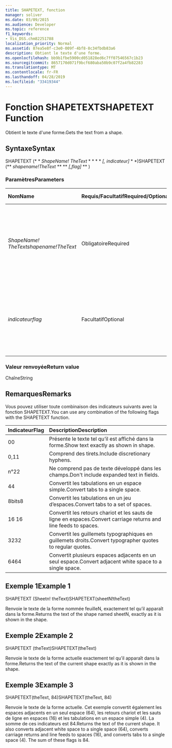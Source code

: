 ```yaml
---
title: SHAPETEXT, fonction
manager: soliver
ms.date: 03/09/2015
ms.audience: Developer
ms.topic: reference
f1_keywords:
- Vis_DSS.chm82251788
localization_priority: Normal
ms.assetid: 87ea5e8f-c3e0-009f-4bf8-8c34fbdb83a6
description: Obtient le texte d'une forme.
ms.openlocfilehash: bb9b1fbe5900cd051828ed6c7ff07546567c1b23
ms.sourcegitcommit: 8657170d071f9bcf680aba50b9c07f2a4fb82283
ms.translationtype: MT
ms.contentlocale: fr-FR
ms.lasthandoff: 04/28/2019
ms.locfileid: "33419344"
---
```

# <a name="shapetext-function"></a><span data-ttu-id="b9651-103">Fonction SHAPETEXT</span><span class="sxs-lookup"><span data-stu-id="b9651-103">SHAPETEXT Function</span></span>

<span data-ttu-id="b9651-104">Obtient le texte d'une forme.</span><span class="sxs-lookup"><span data-stu-id="b9651-104">Gets the text from a shape.</span></span> 
  
## <a name="syntax"></a><span data-ttu-id="b9651-105">Syntaxe</span><span class="sxs-lookup"><span data-stu-id="b9651-105">Syntax</span></span>

<span data-ttu-id="b9651-106">SHAPETEXT (\* \* *ShapeName! TheText* \* \* \* \* *[, indicateur]* \* \*)</span><span class="sxs-lookup"><span data-stu-id="b9651-106">SHAPETEXT (\*\* *shapename!TheText* \*\* \*\* *[,flag]* \*\* )</span></span> 
  
### <a name="parameters"></a><span data-ttu-id="b9651-107">Paramètres</span><span class="sxs-lookup"><span data-stu-id="b9651-107">Parameters</span></span>

|<span data-ttu-id="b9651-108">**Nom**</span><span class="sxs-lookup"><span data-stu-id="b9651-108">**Name**</span></span>|<span data-ttu-id="b9651-109">**Requis/Facultatif**</span><span class="sxs-lookup"><span data-stu-id="b9651-109">**Required/Optional**</span></span>|<span data-ttu-id="b9651-110">**Type de données**</span><span class="sxs-lookup"><span data-stu-id="b9651-110">**Data Type**</span></span>|<span data-ttu-id="b9651-111">**Description**</span><span class="sxs-lookup"><span data-stu-id="b9651-111">**Description**</span></span>|
|:-----|:-----|:-----|:-----|
| <span data-ttu-id="b9651-112">_ShapeName! TheText_</span><span class="sxs-lookup"><span data-stu-id="b9651-112">_shapename!TheText_</span></span> <br/> |<span data-ttu-id="b9651-113">Obligatoire</span><span class="sxs-lookup"><span data-stu-id="b9651-113">Required</span></span>  <br/> ||<span data-ttu-id="b9651-114">Référence à la cellule nommée TheText dans la forme cible.</span><span class="sxs-lookup"><span data-stu-id="b9651-114">A reference to the cell named TheText in the target shape.</span></span>  <span data-ttu-id="b9651-115">_ShapeName!_</span><span class="sxs-lookup"><span data-stu-id="b9651-115">_Shapename!_</span></span> <span data-ttu-id="b9651-116">est le nom de la forme à partir de laquelle vous souhaitez récupérer le texte.</span><span class="sxs-lookup"><span data-stu-id="b9651-116">is the name of the shape from which you want to retrieve the text.</span></span>  <br/> |
| <span data-ttu-id="b9651-117">_indicateur_</span><span class="sxs-lookup"><span data-stu-id="b9651-117">_flag_</span></span> <br/> |<span data-ttu-id="b9651-118">Facultatif</span><span class="sxs-lookup"><span data-stu-id="b9651-118">Optional</span></span>  <br/> |<span data-ttu-id="b9651-119">**Numérique**</span><span class="sxs-lookup"><span data-stu-id="b9651-119">**Numeric**</span></span> <br/> |<span data-ttu-id="b9651-120">Bit qui spécifie le format du texte.</span><span class="sxs-lookup"><span data-stu-id="b9651-120">A bit that specifies the format of the text.</span></span> <span data-ttu-id="b9651-121">L’indicateur par défaut (0) présente le texte exactement tel qu’il apparaît dans la forme.</span><span class="sxs-lookup"><span data-stu-id="b9651-121">The default flag (0) shows the text exactly as it is shown in the shape.</span></span>  <br/> |
   
### <a name="return-value"></a><span data-ttu-id="b9651-122">Valeur renvoyée</span><span class="sxs-lookup"><span data-stu-id="b9651-122">Return value</span></span>

<span data-ttu-id="b9651-123">Chaîne</span><span class="sxs-lookup"><span data-stu-id="b9651-123">String</span></span>
  
## <a name="remarks"></a><span data-ttu-id="b9651-124">Remarques</span><span class="sxs-lookup"><span data-stu-id="b9651-124">Remarks</span></span>

<span data-ttu-id="b9651-125">Vous pouvez utiliser toute combinaison des indicateurs suivants avec la fonction SHAPETEXT.</span><span class="sxs-lookup"><span data-stu-id="b9651-125">You can use any combination of the following flags with the SHAPETEXT function.</span></span>
  
|<span data-ttu-id="b9651-126">**Indicateur**</span><span class="sxs-lookup"><span data-stu-id="b9651-126">**Flag**</span></span>|<span data-ttu-id="b9651-127">**Description**</span><span class="sxs-lookup"><span data-stu-id="b9651-127">**Description**</span></span>|
|:-----|:-----|
|<span data-ttu-id="b9651-128">0</span><span class="sxs-lookup"><span data-stu-id="b9651-128">0</span></span>  <br/> |<span data-ttu-id="b9651-129">Présente le texte tel qu’il est affiché dans la forme.</span><span class="sxs-lookup"><span data-stu-id="b9651-129">Show text exactly as shown in shape.</span></span>  <br/> |
|<span data-ttu-id="b9651-130">0,1</span><span class="sxs-lookup"><span data-stu-id="b9651-130">1</span></span>  <br/> |<span data-ttu-id="b9651-131">Comprend des tirets.</span><span class="sxs-lookup"><span data-stu-id="b9651-131">Include discretionary hyphens.</span></span>  <br/> |
|<span data-ttu-id="b9651-132">n°2</span><span class="sxs-lookup"><span data-stu-id="b9651-132">2</span></span>  <br/> |<span data-ttu-id="b9651-133">Ne comprend pas de texte développé dans les champs.</span><span class="sxs-lookup"><span data-stu-id="b9651-133">Don't include expanded text in fields.</span></span>  <br/> |
|<span data-ttu-id="b9651-134">4</span><span class="sxs-lookup"><span data-stu-id="b9651-134">4</span></span>  <br/> |<span data-ttu-id="b9651-135">Convertit les tabulations en un espace simple.</span><span class="sxs-lookup"><span data-stu-id="b9651-135">Convert tabs to a single space.</span></span>  <br/> |
|<span data-ttu-id="b9651-136">8bits</span><span class="sxs-lookup"><span data-stu-id="b9651-136">8</span></span>  <br/> |<span data-ttu-id="b9651-137">Convertit les tabulations en un jeu d’espaces.</span><span class="sxs-lookup"><span data-stu-id="b9651-137">Convert tabs to a set of spaces.</span></span>  <br/> |
|<span data-ttu-id="b9651-138">16 </span><span class="sxs-lookup"><span data-stu-id="b9651-138">16</span></span>  <br/> |<span data-ttu-id="b9651-139">Convertit les retours chariot et les sauts de ligne en espaces.</span><span class="sxs-lookup"><span data-stu-id="b9651-139">Convert carriage returns and line feeds to spaces.</span></span>  <br/> |
|<span data-ttu-id="b9651-140">32</span><span class="sxs-lookup"><span data-stu-id="b9651-140">32</span></span>  <br/> |<span data-ttu-id="b9651-141">Convertit les guillemets typographiques en guillemets droits.</span><span class="sxs-lookup"><span data-stu-id="b9651-141">Convert typographer quotes to regular quotes.</span></span>  <br/> |
|<span data-ttu-id="b9651-142">64</span><span class="sxs-lookup"><span data-stu-id="b9651-142">64</span></span>  <br/> |<span data-ttu-id="b9651-143">Convertit plusieurs espaces adjacents en un seul espace.</span><span class="sxs-lookup"><span data-stu-id="b9651-143">Convert adjacent white space to a single space.</span></span>  <br/> |
   
## <a name="example-1"></a><span data-ttu-id="b9651-144">Exemple 1</span><span class="sxs-lookup"><span data-stu-id="b9651-144">Example 1</span></span>

<span data-ttu-id="b9651-145">SHAPETEXT (Sheetn! theText)</span><span class="sxs-lookup"><span data-stu-id="b9651-145">SHAPETEXT(sheetN!theText)</span></span>
  
<span data-ttu-id="b9651-146">Renvoie le texte de la forme nommée feuilleN, exactement tel qu’il apparaît dans la forme.</span><span class="sxs-lookup"><span data-stu-id="b9651-146">Returns the text of the shape named sheetN, exactly as it is shown in the shape.</span></span>
  
## <a name="example-2"></a><span data-ttu-id="b9651-147">Exemple 2</span><span class="sxs-lookup"><span data-stu-id="b9651-147">Example 2</span></span>

<span data-ttu-id="b9651-148">SHAPETEXT (theText)</span><span class="sxs-lookup"><span data-stu-id="b9651-148">SHAPETEXT(theText)</span></span>
  
<span data-ttu-id="b9651-149">Renvoie le texte de la forme actuelle exactement tel qu’il apparaît dans la forme.</span><span class="sxs-lookup"><span data-stu-id="b9651-149">Returns the text of the current shape exactly as it is shown in the shape.</span></span>
  
## <a name="example-3"></a><span data-ttu-id="b9651-150">Exemple 3</span><span class="sxs-lookup"><span data-stu-id="b9651-150">Example 3</span></span>

<span data-ttu-id="b9651-151">SHAPETEXT(theText, 84)</span><span class="sxs-lookup"><span data-stu-id="b9651-151">SHAPETEXT(theText, 84)</span></span>
  
<span data-ttu-id="b9651-p103">Renvoie le texte de la forme actuelle. Cet exemple convertit également les espaces adjacents en un seul espace (64), les retours chariot et les sauts de ligne en espaces (16) et les tabulations en un espace simple (4). La somme de ces indicateurs est 84.</span><span class="sxs-lookup"><span data-stu-id="b9651-p103">Returns the text of the current shape. It also converts adjacent white space to a single space (64), converts carriage returns and line feeds to spaces (16), and converts tabs to a single space (4). The sum of these flags is 84.</span></span>
  


